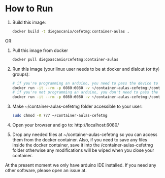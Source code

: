# How to Run

1. Build this image:

    ```bash
    docker build -t diegascanio/cefetmg:container-aulas .
    ```

OR

1. Pull this image from docker
    ```bash
    docker pull diegoascanio/cefetmg:container-aulas
    ```

2. Run this image (your linux user needs to be at docker and dialout (or tty) groups):
    ```bash
    # if you're programming an arduino, you need to pass the device to the container
    docker run -it --rm -p 6080:6080 -v ~/container-aulas-cefetmg:/container-aulas-cefetmg --ulimit nofile=65536:65536 --device /dev/ttyUSB0:/dev/ttyUSB0 diegoascanio/cefetmg:container-aulas
    # if you're not programming an arduino, you don't need to pass the device to the container
    docker run -it --rm -p 6080:6080 -v ~/container-aulas-cefetmg:/container-aulas-cefetmg --ulimit nofile=65536:65536 diegoascanio/cefetmg:container-aulas
    ```

3. Make ~/container-aulas-cefetmg folder accessible to your user:
    ```bash
    sudo chmod -R 777 ~/container-aulas-cefetmg
    ```

4. Open your browser and go to: http://localhost:6080/

5. Drop any needed files at ~/container-aulas-cefetmg so you can access them from the docker container. Also, if you need to save any files inside the docker container, save it into the /container-aulas-cefetmg folder otherwise any modifications will be wiped when you close your container.

At the present moment we only have arduino IDE installed. If you need any other software, please open an issue at.
